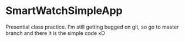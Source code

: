 # SmartWatchSimpleApp
Presential class practice. I'm still getting bugged on git, so go to master branch and there it is the simple code xD
